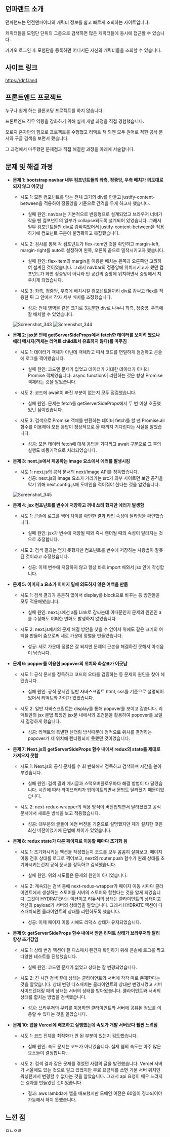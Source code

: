 ## 던파랜드 소개

던파랜드는 던전앤파이터의 캐릭터 정보를 쉽고 빠르게 조회하는 사이트입니다.

캐릭터들을 모험단 단위의 그룹으로 검색하면 많은 캐릭터들에 동시에 접근할 수 있습니다.

카카오 로그인 후 모험단을 등록하면 어디서든 자신의 캐릭터들을 조회할 수 있습니다.

## 사이트 링크

https://dnf.land

## 프론트엔드 프로젝트

누구나 쉽게 하는 클론코딩 프로젝트를 하지 않습니다.

프론트엔드 직무 역량을 강화하기 위해 실제 개발 과정을 직접 경험했습니다.

오로지 혼자만의 힘으로 프로젝트를 수행했고 리액트 책 외엔 모두 원어로 적힌 공식 문서와 구글 검색을 보면서 했습니다.

그 과정에서 마주했던 문제점과 직접 해결한 과정을 아래에 서술합니다.

## 문제 및 해결 과정

- **문제 1: bootstrap navbar 내부 컴포넌트들의 좌측, 정중앙, 우측 배치가 의도대로 되지 않고 어긋남**

  - 시도 1: 모든 컴포넌트를 담는 전체 크기의 div를 만들고 justify-content-between을 적용하여 정중앙을 기준으로 간격을 두게 하고자 했습니다.
    - 실패 원인: navbar는 기본적으로 반응형으로 설계되었고 브라우저 너비가 작을 땐 컴포넌트의 일부가 collapse되도록 설계되어 있었습니다. 그래서 일부 컴포넌트들만 div로 감싸여있어서 justify-content-between을 적용하기에 컴포넌트 구분이 불명확하고 복잡했습니다.
   
  - 시도 2: 검사를 통해 각 컴포넌트가 flex-item인 것을 확인하고 margin-left, margin-right를 auto로 설정하여 왼쪽, 오른쪽 끝으로 밀착시키고자 했습니다.
    - 실패 원인: flex-item의 margin을 이용한 배치는 왼쪽과 오른쪽만 고려하여 설계된 것이었습니다. 그래서 navbar의 정중앙에 위치시키고자 했던 컴포넌트가 화면 정중앙이 아니라 빈 공간의 중앙에 위치하면서 중앙에서 치우치게 되었습니다.
    
  - 시도 3: 좌측, 정중앙, 우측에 배치시킬 컴포넌트들끼리 div로 감싸고 flex를 적용한 뒤 그 안에서 각자 세부 배치를 조정했습니다.
    - 성공: 전체 영역을 같은 크기로 3등분한 div로 나누니 좌측, 정중앙, 우측에 잘 배치할 수 있었습니다.
    
  ![Screenshot_343](https://user-images.githubusercontent.com/59219773/137828142-a966997e-f253-4539-a497-61f327ef6476.png)
  ![Screenshot_344](https://user-images.githubusercontent.com/59219773/137828270-abb7063c-5184-4282-987e-d02c34458993.png)


- **문제 2: jsx문 안에 getServerSideProps에서 fetch한 데이터를 보이려 했으나 에러 메시지(객체는 리액트 child로서 유효하지 않다)를 마주침**

  - 시도 1: 데이터가 객체가 아닌데 객체라고 떠서 코드를 면밀하게 점검하고 콘솔에 로그를 찍어봤습니다.
    - 실패 원인: 코드엔 문제가 없었고 데이터가 기대한 데이터가 아니라 Promise 객체였습니다. async function이 리턴하는 것은 항상 Promise 객체라는 것을 알았습니다.
    
  - 시도 2: 코드에 await이 빠진 부분이 없는지 모두 점검했습니다.
    - 실패 원인: 문제는 fetch를 getServerSideProps에서 두 번 이상 호출했었던 점이었습니다.
    
  - 시도 3: 검색으로 Promise 객체를 반환하는 데이터 fetch를 할 땐 Promise.all 함수를 이용해야 모든 응답이 정상적으로 올 때까지 기다린다는 사실을 알았습니다.
    - 성공: 모든 데이터 fetch에 대해 응답을 기다리고 await 구문으로 그 후의 실행도 비동기적으로 처리되었습니다.


- **문제 3: next.js에서 제공하는 Image 요소에서 에러를 발생시킴**

  - 시도 1: next.js의 공식 문서의 next/Image API를 정독했습니다.
    - 성공: next.js의 Image 요소가 가리키는 src가 외부 사이트면 보안 공격을 막기 위해 next.config.js에 도메인을 적어줘야 한다는 것을 알았습니다.
    
  ![Screenshot_345](https://user-images.githubusercontent.com/59219773/137830116-ebb32908-f109-4398-aea0-398f66993296.png)


- **문제 4: jsx 컴포넌트를 변수에 저장하고 꺼내 쓰려 했지만 에러가 발생함**

  - 시도 1: 콘솔에 로그를 찍어 차이를 확인한 결과 타입 속성이 달라짐을 확인했습니다.
    - 실패 원인: jsx가 변수에 저장될 때와 즉시 렌더될 때의 속성이 달라지는 것으로 추정합니다.
  
  - 시도 2: 검색 결과는 얻지 못했지만 컴포넌트를 변수에 저장하는 사용법이 잘못된 것이라고 추정했습니다.
    - 성공: 이제 변수에 저장하지 않고 항상 바로 import 해와서 jsx 안에 작성합니다.


- **문제 5: 이미지 a 요소가 이미지 밑에 의도하지 않은 여백을 만듦**

  - 시도 1: 검색 결과가 충분히 많아서 display를 block으로 바꾸는 등 방안들을 모두 적용해봤습니다.
    - 실패 원인: next.js에선 a를 Link로 감싸는데 이때문인지 문제의 원인인 a를 수정해도 어떠한 변화도 발생하지 않았습니다.
  
  - 시도 2: next.js에서의 문제 해결 방안을 찾을 수 없어서 위에도 같은 크기의 여백을 만들어 줌으로써 세로 가운데 정렬을 만들었습니다.
    - 성공: 세로 가운데 정렬은 잘 되지만 문제의 근본을 해결하진 못해서 아쉬움이 남습니다.


- **문제 6: popper를 이용한 popover의 위치와 화살표가 어긋남**

  - 시도 1: 공식 문서를 정독하고 코드의 오타를 검증하는 등 문제의 원인을 찾아 헤맸습니다.
    - 실패 원인: 공식 문서엔 일반 자바스크립트 html, css를 기준으로 설명되어 있어서 리액트와 차이가 있었습니다.

  - 시도 2: 일반 자바스크립트는 display를 통해 popover를 보이고 감춥니다. 리액트만의 jsx 문법 특징인 jsx문 내에서의 조건문을 활용하여 popover를 보일지 결정하게 했습니다.
    - 성공: 리액트의 특별한 렌더링 방식때문에 정적으로 위치를 결정하는 popover가 제 위치에 렌더링되지 못했던 것이었습니다.


- **문제 7: Next.js의 getServerSideProps 함수 내에서 redux의 state를 제대로 가져오지 못함**

  - 시도 1: Next.js의 공식 문서를 수 회 반복해서 정독하고 검색하며 시간을 쏟아 부었습니다.
    - 실패 원인: 검색 결과 게시글과 스택오버플로우마다 해결 방법이 다 달랐습니다. 시간에 따라 라이브러리가 업데이트되면서 문법도 달라졌기 때문이었습니다.

  - 시도 2: next-redux-wrapper의 적용 방식이 버전업되면서 달라졌었고 공식 문서에서 새로운 방식을 보고 적용했습니다.
    - 성공: 대부분의 글들이 예전 버전을 기준으로 설명했지만 제가 설치한 것은 최신 버전이었기에 문법에 차이가 있었습니다.


- **문제 8: redux state가 다른 페이지로 이동할 때마다 초기화 됨**

  - 시도 1: 초기화시키는 액션을 작성했는지 코드를 모두 꼼꼼히 살펴보고, 페이지 이동 전후 상태를 로그로 찍어보고, next의 router.push 함수가 원래 상태를 초기화시키는건지 공식 문서를 정독하고 검색했습니다.
    - 실패 원인: 위의 시도들은 문제의 원인이 아니었습니다.

  - 시도 2: 계속되는 검색 중에 next-redux-wrapper가 페이지 이동 시마다 클라이언트에서 생성하는 스토어를 서버의 스토어와 합친다는 것을 알게 되었습니다. 그것이 HYDRATE라는 액션이고 리듀서의 상태는 클라이언트의 상태이고 액션의 payload가 서버의 상태임을 알았습니다. 그래서 HYDRATE 액션이 디스패치되면 클라이언트의 상태를 리턴하도록 했습니다.
    - 성공: 이제 페이지 이동 시에도 리덕스 상태가 유지되었습니다.


- **문제 9: getServerSideProps 함수 내에서 받은 리덕트 상태가 브라우저와 달리 항상 초기값임**

  - 시도 1: 상태 변경 액션이 잘 디스패치 된건지 확인하기 위해 콘솔에 로그를 찍고 다양한 테스트를 진행했습니다.
    - 실패 원인: 코드엔 문제가 없었고 상태는 잘 변경되었습니다.

  - 시도 2: 긴 시간 검색 끝에 상태는 클라이언트와 서버에 각각 따로 존재한다는 것을 알았습니다. 상태 변경 디스패치는 클라이언트의 상태만 변경시켰고 서버사이드렌더링 때의 상태는 서버의 상태를 받아왔습니다. 클라이언트와 서버의 상태를 합치는 방법을 검색했습니다.
    - 성공: 브라우저의 쿠키를 이용하면 클라이언트와 서버에 공유된 정보를 이용할 수 있다는 것을 알았습니다.


- **문제 10: 앱을 Vercel에 배포하고 실행했는데 속도가 개발 서버보다 훨씬 느려짐**

  - 시도 1: 코드 전체를 최적화가 안 된 부분이 있는지 검토했습니다.
    - 실패 원인: 속도 문제는 코드가 아니었습니다. 실제 웹의 속도는 아주 많은 요소들이 결정합니다.

  - 시도 2: 검색 결과 같은 문제를 겪었던 사람의 글을 발견했습니다. Vercel 서버가 서울에도 있는 것으로 알고 있었지만 무료 요금제를 쓰면 기본 서버 위치인 워싱턴에서 변경할 수 없다는 것을 알았습니다. 그래서 api 요청이 매우 느려지는 결과를 만들었던 것이었습니다.
    - 결과: aws lambda에 앱을 배포했지만 도메인 이전은 60일이 경과되어야 가능해서 하지 못했습니다.


## 느낀 점

ㅁㄴㅇㄹ
